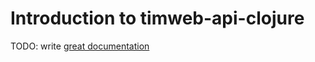 # Introduction to timweb-api-clojure

TODO: write [great documentation](http://jacobian.org/writing/what-to-write/)
